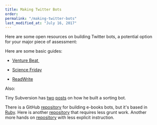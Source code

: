```yaml
---
title: Making Twitter Bots
order: 
permalink: "/making-twitter-bots"
last_modified_at: "July 16, 2017"
---
```


Here are some open resources on building Twitter bots, a potential option for your major piece of assessment:

Here are some basic guides:

* [Venture Beat ](https://venturebeat.com/2017/02/02/how-to-build-your-own-twitter-bot-in-less-than-30-minutes/)

* [Science Friday](https://medium.com/science-friday-footnotes/how-to-make-a-twitter-bot-in-under-an-hour-259597558acf)

* [ReadWrite](https://readwrite.com/2014/06/20/random-non-sequitur-twitter-bot-instructions/)

Also:

Tiny Subversion has [two](http://tinysubversions.com/notes/sorting-bot/) [posts](http://tinysubversions.com/2012/05/how-i-built-metaphor-a-minute/) on how he built a sorting bot.

There is a GitHub [repository](https://github.com/peteyreplies/petey_ebooks) for building e-books bots, but it's based in [Ruby](https://www.ruby-lang.org/en/). Here is another [repository](https://github.com/peteyreplies/iron_ebooks) that requires less grunt work. Another more hands on [repository](https://github.com/BooDoo/botomatic) with less explicit instruction.
